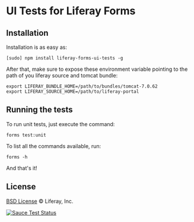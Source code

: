 # UI Tests for Liferay Forms

## Installation

Installation is as easy as:

```
[sudo] npm install liferay-forms-ui-tests -g
```

After that, make sure to expose these environment variable pointing to the path of you liferay source and tomcat bundle:

```
export LIFERAY_BUNDLE_HOME=/path/to/bundles/tomcat-7.0.62
export LIFERAY_SOURCE_HOME=/path/to/liferay-portal
```

## Running the tests

To run unit tests, just execute the command:

```
forms test:unit
```

To list all the commands available, run:

```
forms -h
```

And that's it!

## License

[BSD License](https://github.com/metal/metal.js/blob/master/LICENSE.md) © Liferay, Inc.

[![Sauce Test Status](https://saucelabs.com/buildstatus/brunobasto)](https://saucelabs.com/u/brunobasto)